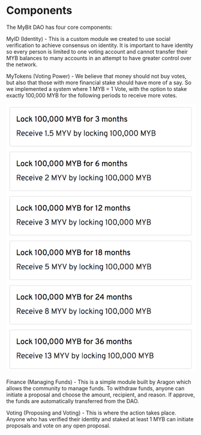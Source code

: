 # Components

The MyBit DAO has four core components:

MyID \(Identity\) - This is a custom module we created to use social verification to achieve consensus on identity. It is important to have identity so every person is limited to one voting account and cannot transfer their MYB balances to many accounts in an attempt to have greater control over the network.

MyTokens \(Voting Power\) - We believe that money should not buy votes, but also that those with more financial stake should have more of a say. So we implemented a system where 1 MYB = 1 Vote, with the option to stake exactly 100,000 MYB for the following periods to receive more votes.

![](../../.gitbook/assets/screen-shot-2019-04-27-at-16.15.18%20%281%29.png)

Finance \(Managing Funds\) - This is a simple module built by Aragon which allows the community to manage funds. To withdraw funds, anyone can initiate a proposal and choose the amount, recipient, and reason. If approve, the funds are automatically transferred from the DAO.

Voting \(Proposing and Voting\) -  This is where the action takes place. Anyone who has verified their identity and staked at least 1 MYB can initiate proposals and vote on any open proposal. 

